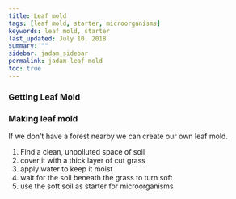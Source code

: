 ```yaml
---
title: Leaf mold
tags: [leaf mold, starter, microorganisms]
keywords: leaf mold, starter
last_updated: July 10, 2018
summary: ""
sidebar: jadam_sidebar
permalink: jadam-leaf-mold
toc: true
---
```

### Getting Leaf Mold


### Making leaf mold
If we don't have a forest nearby we can create our own leaf mold.
1. Find a clean, unpolluted space of soil
2. cover it with a thick layer of cut grass
3. apply water to keep it moist
4. wait for the soil beneath the grass to turn soft
5. use the soft soil as starter for microorganisms